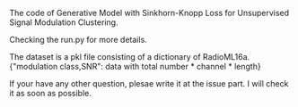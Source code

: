 The code of Generative Model with Sinkhorn-Knopp Loss for Unsupervised Signal Modulation Clustering.

Checking the run.py for more details.

The dataset is a pkl file consisting of a dictionary of RadioML16a.
{"modulation class,SNR": data with total number * channel * length}

If your have any other question, plesae write it at the issue part. I will check it as soon as possible.
